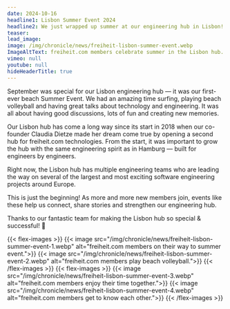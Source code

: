 ```yaml
---
date: 2024-10-16
headline1: Lisbon Summer Event 2024
headline2: We just wrapped up summer at our engineering hub in Lisbon!
teaser:
lead_image:
image: /img/chronicle/news/freiheit-lisbon-summer-event.webp
ImageAltText: freiheit.com members celebrate summer in the Lisbon hub.
vimeo: null
youtube: null
hideHeaderTitle: true
---
```


September was special for our Lisbon engineering hub — it was our first-ever beach Summer Event. We had an amazing time surfing, playing beach volleyball and having great talks about technology and engineering.
It was all about having good discussions, lots of fun and creating new memories.

Our Lisbon hub has come a long way since its start in 2018 when our
co-founder Claudia Dietze made her dream come true by opening a second hub for freiheit.com technologies.
From the start, it was important to grow the hub with the same engineering spirit as in Hamburg — built for engineers by engineers.

Right now, the Lisbon hub has multiple engineering teams who are leading the way on several of the largest and most exciting software engineering projects around Europe.

This is just the beginning! As more and more new members join, events like these help us connect, share stories and strengthen our engineering hub.

Thanks to our fantastic team for making the Lisbon hub so special & successful! 🚀

{{< flex-images >}}
    {{< image src="/img/chronicle/news/freiheit-lisbon-summer-event-1.webp" alt="freiheit.com members on their way to summer event.">}}
    {{< image src="/img/chronicle/news/freiheit-lisbon-summer-event-2.webp" alt="freiheit.com members play beach volleyball.">}}
{{< /flex-images >}}
{{< flex-images >}}
    {{< image src="/img/chronicle/news/freiheit-lisbon-summer-event-3.webp" alt="freiheit.com members enjoy their time together.">}}
    {{< image src="/img/chronicle/news/freiheit-lisbon-summer-event-4.webp" alt="freiheit.com members get to know each other.">}}
{{< /flex-images >}}

